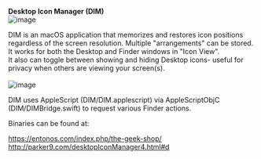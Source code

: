<b>Desktop Icon Manager (DIM)</b><br>
![image](https://user-images.githubusercontent.com/51520928/113028392-115a5800-9140-11eb-83b2-c887e04ec3f5.png)

DIM is an macOS application that memorizes and restores icon positions regardless of the screen resolution. Multiple "arrangements" can be stored. It works for both the Desktop and Finder windows in "Icon View". <br>
It also can toggle between showing and hiding Desktop icons- useful for privacy when others are viewing your screen(s).
<br><br>
![image](https://user-images.githubusercontent.com/51520928/113028909-ad845f00-9140-11eb-9caa-68ff983b6a4b.png)
<br>

DIM uses AppleScript (DIM/DIM.applescript) via AppleScriptObjC (DIM/DIMBridge.swift) to request various Finder actions.

Binaries can be found at:<br>

  https://entonos.com/index.php/the-geek-shop/ <br>
  http://parker9.com/desktopIconManager4.html#d
